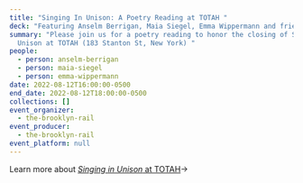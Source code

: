 ```yaml
---
title: "Singing In Unison: A Poetry Reading at TOTAH "
deck: "Featuring Anselm Berrigan, Maia Siegel, Emma Wippermann and friends "
summary: "Please join us for a poetry reading to honor the closing of Singing in
  Unison at TOTAH (183 Stanton St, New York) "
people:
  - person: anselm-berrigan
  - person: maia-siegel
  - person: emma-wippermann
date: 2022-08-12T16:00:00-0500
end_date: 2022-08-12T18:00:00-0500
collections: []
event_organizer:
  - the-brooklyn-rail
event_producer:
  - the-brooklyn-rail
event_platform: null
---
```

Learn more about [*Singing in Unison* at TOTAH](https://www.davidtotah.com/exhibitions)→